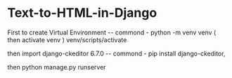 # Text-to-HTML-in-Django
First to create Virtual Environment --
commond - python -m venv venv
         ( then activate venv )
venv/scripts/activate

then import django-ckeditor 6.7.0 --
commond - pip install django-ckeditor,

then python manage.py runserver
          
